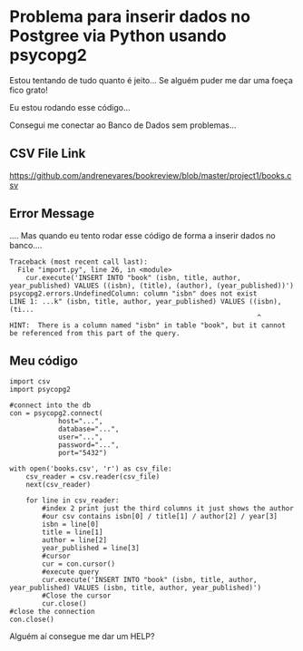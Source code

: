 # Problema para inserir dados no Postgree via Python usando psycopg2

Estou tentando de tudo quanto é jeito...
Se alguém puder me dar uma foeça fico grato!

Eu estou rodando esse código... 

Consegui me conectar ao Banco de Dados sem problemas...

## CSV File Link
https://github.com/andrenevares/bookreview/blob/master/project1/books.csv

## Error Message
.... Mas quando eu tento rodar esse código de forma a inserir dados no banco....


```
Traceback (most recent call last):
  File "import.py", line 26, in <module>
    cur.execute('INSERT INTO "book" (isbn, title, author, year_published) VALUES ((isbn), (title), (author), (year_published))')
psycopg2.errors.UndefinedColumn: column "isbn" does not exist
LINE 1: ...k" (isbn, title, author, year_published) VALUES ((isbn), (ti...
                                                             ^
HINT:  There is a column named "isbn" in table "book", but it cannot be referenced from this part of the query.

```


## Meu código

```
import csv
import psycopg2

#connect into the db
con = psycopg2.connect(
            host="...",
            database="...",
            user="...",
            password="...",
            port="5432")

with open('books.csv', 'r') as csv_file:
    csv_reader = csv.reader(csv_file)
    next(csv_reader)

    for line in csv_reader:
        #index 2 print just the third columns it just shows the author
        #our csv contains isbn[0] / title[1] / author[2] / year[3] 
        isbn = line[0]
        title = line[1]
        author = line[2]
        year_published = line[3]
        #cursor
        cur = con.cursor()  
        #execute query
        cur.execute('INSERT INTO "book" (isbn, title, author, year_published) VALUES (isbn, title, author, year_published)')
        #Close the cursor
        cur.close()
#close the connection
con.close()
```

Alguém aí consegue me dar um HELP?
